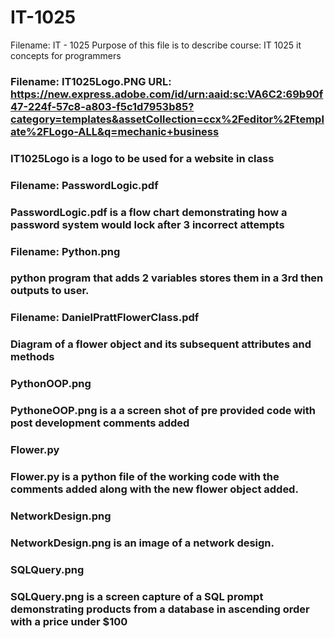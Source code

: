 # IT-1025

Filename: IT - 1025 Purpose of this file is to describe course: IT 1025 it concepts for programmers
### Filename: IT1025Logo.PNG URL: https://new.express.adobe.com/id/urn:aaid:sc:VA6C2:69b90f47-224f-57c8-a803-f5c1d7953b85?category=templates&assetCollection=ccx%2Feditor%2Ftemplate%2FLogo-ALL&q=mechanic+business
### IT1025Logo is a logo to be used for a website in class

### Filename: PasswordLogic.pdf 
### PasswordLogic.pdf is a flow chart demonstrating how a password system would lock after 3 incorrect attempts

### Filename: Python.png
### python program that adds 2 variables stores them in a 3rd then outputs to user.

### Filename: DanielPrattFlowerClass.pdf
### Diagram of a flower object and its subsequent attributes and methods

### PythonOOP.png
### PythoneOOP.png is a a screen shot of pre provided code with post development comments added

### Flower.py
### Flower.py is a python file of the working code with the comments added along with the new flower object added.

### NetworkDesign.png 
### NetworkDesign.png is an image of a network design.

### SQLQuery.png 
### SQLQuery.png is a screen capture of a SQL prompt demonstrating products from a database in ascending order with a price under $100
